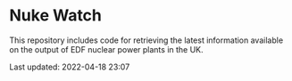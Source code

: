 # Nuke Watch

This repository includes code for retrieving the latest information available on the output of EDF nuclear power plants in the UK.

Last updated: 2022-04-18 23:07